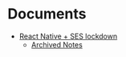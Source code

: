 # Documents

* [React Native + SES lockdown](react-native-and-ses-lockdown.md)
  * [Archived Notes](rn-ses-archived-notes.md)
